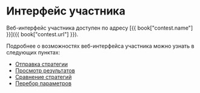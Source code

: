 # Интерфейс участника

Веб-интерфейс участника доступен по адресу [{{ book["contest.name"] }}]({{ book["contest.url"] }}).

Подробнее о возможностях веб-интерфейса участника можно узнать в следующих пунктах:
  - [Отправка стратегии][sending]
  - [Просмотр результатов][results]
  - [Сравнение стратегий][comparator]
  - [Перебор параметров][params]
  
[sending]: sending.md
[results]: results.md
[comparator]: comparator.md
[params]: params.md
